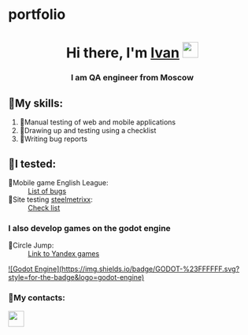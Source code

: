 # portfolio
<h1 align="center">Hi there, I'm <a href="" target="_blank">Ivan</a> 
<img src="https://github.com/blackcater/blackcater/raw/main/images/Hi.gif" height="32"/></h1>
<h3 align="center">I am QA engineer from Moscow</h3>

<h2>🔨My skills:</h2>

<ol class="rounded">
  <li><a>🔹Manual testing of web and mobile applications</a></li>
  <li><a>🔹Drawing up and testing using a checklist</a></li>
  <li><a>🔹Writing bug reports</a></li>
</ol>



<h2>🔶I tested:</h2>
<dl>
  <dt>🔸Mobile game English League:</dt>
    <dd><a href="https://docs.google.com/spreadsheets/d/1o1jBDmGeG0afHtMT-UVs1XQZwEV_BhaJGic2JfuMjPU/edit?usp=sharing">List of bugs</a></dd>
  <dt>🔸Site testing <a href="https://deverp.steelmetrixx.ru/">steelmetrixx</a>:</dt>
    <dd><a href="https://docs.google.com/spreadsheets/d/1LAHt8ar38fO3SkiMLe-rI8G9aWVDV_eNWMDqcr76aEM/edit?usp=sharing">Сheck list</a></dd>
</dl>

<h3 align="left">I also develop games on the godot engine</h3>
<dl>
  <dt>🔸Circle Jump:</dt>
    <dd><a href="https://yandex.ru/games/app/238898?lang=ru">Link to Yandex games</a></dd>
</dl>
<a href="https://godotengine.org/">![Godot Engine](https://img.shields.io/badge/GODOT-%23FFFFFF.svg?style=for-the-badge&logo=godot-engine)</a>

<h3 align="left">💬My contacts:</h3>

<a href="https://t.me/jeanivanyu"><img src="https://img.shields.io/badge/Telegram-2CA5E0?style=for-the-badge&logo=telegram&logoColor=white" height="32"/></a>

